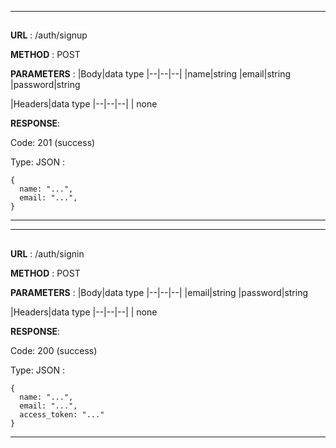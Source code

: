 
---
## 
**URL** : /auth/signup

**METHOD** : POST

**PARAMETERS** :
|Body|data type
|--|--|--|
|name|string
|email|string
|password|string

|Headers|data type
|--|--|--|
| none


**RESPONSE**:

Code: 201 (success)

Type: JSON :
```
{
  name: "...",
  email: "...",
}
```
---
---
## 
**URL** : /auth/signin

**METHOD** : POST

**PARAMETERS** :
|Body|data type
|--|--|--|
|email|string
|password|string

|Headers|data type
|--|--|--|
| none


**RESPONSE**:

Code: 200 (success)

Type: JSON :
```
{
  name: "...",
  email: "...",
  access_token: "..."
}
```
---